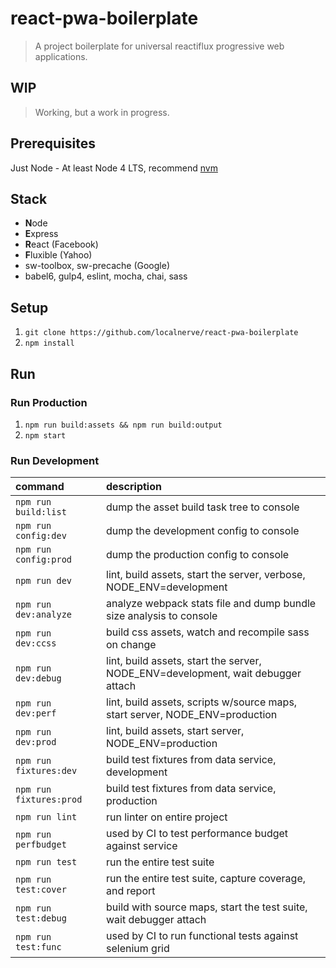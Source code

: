 # react-pwa-boilerplate

> A project boilerplate for universal reactiflux progressive web applications.

## WIP

> Working, but a work in progress.

## Prerequisites
Just Node - At least Node 4 LTS, recommend [nvm](https://github.com/creationix/nvm)

## Stack
* **N**ode
* **E**xpress
* **R**eact (Facebook)
* **F**luxible (Yahoo)
* sw-toolbox, sw-precache (Google)
* babel6, gulp4, eslint, mocha, chai, sass

## Setup
1. `git clone https://github.com/localnerve/react-pwa-boilerplate`
2. `npm install`

## Run

### Run Production
1. `npm run build:assets && npm run build:output`
2. `npm start`

### Run Development

| command | description |
| :--- | :--- |
| `npm run build:list` | dump the asset build task tree to console |
| `npm run config:dev` | dump the development config to console |
| `npm run config:prod` | dump the production config to console |
| `npm run dev` | lint, build assets, start the server, verbose, NODE_ENV=development |
| `npm run dev:analyze` | analyze webpack stats file and dump bundle size analysis to console |
| `npm run dev:ccss` | build css assets, watch and recompile sass on change |
| `npm run dev:debug` | lint, build assets, start the server, NODE_ENV=development, wait debugger attach |
| `npm run dev:perf` | lint, build assets, scripts w/source maps, start server, NODE_ENV=production |
| `npm run dev:prod` | lint, build assets, start server, NODE_ENV=production |
| `npm run fixtures:dev` | build test fixtures from data service, development |
| `npm run fixtures:prod` | build test fixtures from data service, production |
| `npm run lint` | run linter on entire project |
| `npm run perfbudget` | used by CI to test performance budget against service |
| `npm run test` | run the entire test suite |
| `npm run test:cover` | run the entire test suite, capture coverage, and report |
| `npm run test:debug` | build with source maps, start the test suite, wait debugger attach |
| `npm run test:func` | used by CI to run functional tests against selenium grid |
